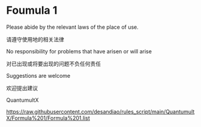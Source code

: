 # Foumula 1

Please abide by the relevant laws of the place of use.

请遵守使用地的相关法律

No responsibility for problems that have arisen or will arise

对已出现或将要出现的问题不负任何责任

Suggestions are welcome

欢迎提出建议

QuantumultX

https://raw.githubusercontent.com/desandiao/rules_script/main/QuantumultX/Formula%201/Formula%201.list
